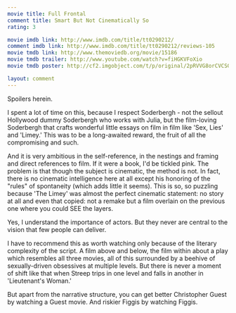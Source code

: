 ```yaml
---
movie title: Full Frontal
comment title: Smart But Not Cinematically So
rating: 3

movie imdb link: http://www.imdb.com/title/tt0290212/
comment imdb link: http://www.imdb.com/title/tt0290212/reviews-105
movie tmdb link: http://www.themoviedb.org/movie/15186
movie tmdb trailer: http://www.youtube.com/watch?v=fiHGKVFoXio
movie tmdb poster: http://cf2.imgobject.com/t/p/original/2pRVVG8orCVCSGqgZmVKDGs6ZNE.jpg

layout: comment
---
```


Spoilers herein.

I spent a lot of time on this, because I respect Soderbergh - not the sellout Hollywood dummy Soderbergh who works with Julia, but the film-loving Soderbergh that crafts wonderful little essays on film in film like 'Sex, Lies' and 'Limey.' This was to be a long-awaited reward, the fruit of all the compromising and such.

And it is very ambitious in the self-reference, in the nestings and framing and direct references to film. If it were a book, I'd be tickled pink. The problem is that though the subject is cinematic, the method is not. In fact, there is no cinematic intelligence here at all except his honoring of the "rules" of spontaneity (which adds little it seems). This is so, so puzzling because 'The Limey' was almost the perfect cinematic statement: no story at all and even that copied: not a remake but a film overlain on the previous one where you could SEE the layers.

Yes, I understand the importance of actors. But they never are central to the vision that few people can deliver. 

I have to recommend this as worth watching only because of the literary complexity of the script. A film above and below, the film within about a play which resembles all three movies, all of this surrounded by a beehive of sexually-driven obsessives at multiple levels. But there is never a moment of shift like that when Streep trips in one level and falls in another in 'Lieutenant's Woman.'

But apart from the narrative structure, you can get better Christopher Guest by watching a Guest movie. And riskier Figgis by watching Figgis.